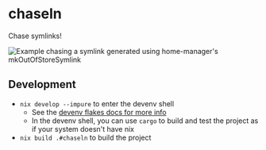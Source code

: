 # chaseln
Chase symlinks!

![Example chasing a symlink generated using home-manager's mkOutOfStoreSymlink](https://github.com/user-attachments/assets/ea067faf-6cd3-4c95-9dbf-4a4576214345)

## Development
- `nix develop --impure` to enter the devenv shell
    - See the [devenv flakes docs for more info](https://devenv.sh/guides/using-with-flakes/)
    - In the devenv shell, you can use `cargo` to build and test the project as if your system doesn't have nix
- `nix build .#chaseln` to build the project
